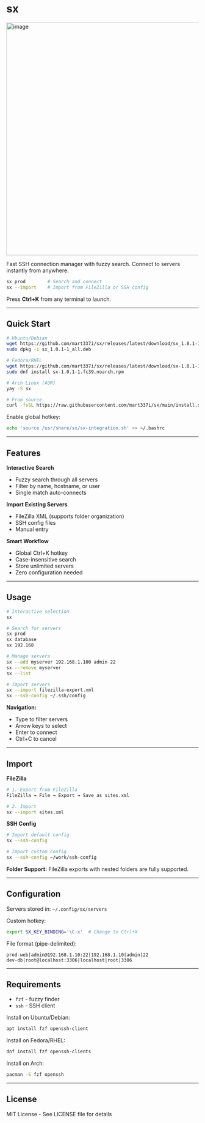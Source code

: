 # sx
<img width="1914" height="609" alt="image" src="https://github.com/user-attachments/assets/17d25196-b2c5-4516-a49d-4c9e7f94e475" />

Fast SSH connection manager with fuzzy search. Connect to servers instantly from anywhere.

```bash
sx prod        # Search and connect
sx --import    # Import from FileZilla or SSH config
```

Press **Ctrl+K** from any terminal to launch.

---

## Quick Start

```bash
# Ubuntu/Debian
wget https://github.com/mart337i/sx/releases/latest/download/sx_1.0.1-1_all.deb
sudo dpkg -i sx_1.0.1-1_all.deb

# Fedora/RHEL
wget https://github.com/mart337i/sx/releases/latest/download/sx-1.0.1-1.fc39.noarch.rpm
sudo dnf install sx-1.0.1-1.fc39.noarch.rpm

# Arch Linux (AUR)
yay -S sx

# From source
curl -fsSL https://raw.githubusercontent.com/mart337i/sx/main/install.sh | bash
```

Enable global hotkey:
```bash
echo 'source /usr/share/sx/sx-integration.sh' >> ~/.bashrc
```

---

## Features

**Interactive Search**
- Fuzzy search through all servers
- Filter by name, hostname, or user
- Single match auto-connects

**Import Existing Servers**
- FileZilla XML (supports folder organization)
- SSH config files
- Manual entry

**Smart Workflow**
- Global Ctrl+K hotkey
- Case-insensitive search
- Store unlimited servers
- Zero configuration needed

---

## Usage

```bash
# Interactive selection
sx

# Search for servers
sx prod
sx database
sx 192.168

# Manage servers
sx --add myserver 192.168.1.100 admin 22
sx --remove myserver
sx --list

# Import servers
sx --import filezilla-export.xml
sx --ssh-config ~/.ssh/config
```

**Navigation:**
- Type to filter servers
- Arrow keys to select
- Enter to connect
- Ctrl+C to cancel

---

## Import

**FileZilla**
```bash
# 1. Export from FileZilla
FileZilla → File → Export → Save as sites.xml

# 2. Import
sx --import sites.xml
```

**SSH Config**
```bash
# Import default config
sx --ssh-config

# Import custom config
sx --ssh-config ~/work/ssh-config
```

**Folder Support:** FileZilla exports with nested folders are fully supported.

---

## Configuration

Servers stored in: `~/.config/sx/servers`

Custom hotkey:
```bash
export SX_KEY_BINDING='\C-x'  # Change to Ctrl+X
```

File format (pipe-delimited):
```
prod-web|admin@192.168.1.10:22|192.168.1.10|admin|22
dev-db|root@localhost:3306|localhost|root|3306
```

---

## Requirements

- `fzf` - fuzzy finder
- `ssh` - SSH client

Install on Ubuntu/Debian:
```bash
apt install fzf openssh-client
```

Install on Fedora/RHEL:
```bash
dnf install fzf openssh-clients
```

Install on Arch:
```bash
pacman -S fzf openssh
```

---

## License

MIT License - See LICENSE file for details
